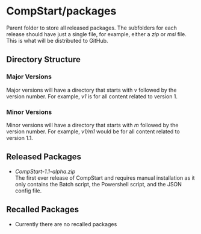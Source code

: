 # CompStart/packages

Parent folder to store all released packages. The subfolders for each release should have just a single file, for example, either a _zip_ or _msi_ file. This is what will be distributed to GitHub.

## Directory Structure

### Major Versions

Major versions will have a directory that starts with _v_ followed by the version number. For example, _v1_ is for all content related to version 1.

### Minor Versions

Minor versions will have a directory that starts with _m_ followed by the version number. For example, _v1/m1_ would be for all content related to version 1.1.


## Released Packages

- _CompStart-1.1-alpha.zip_
<br>The first ever release of CompStart and requires manual installation as it only contains the Batch script, the Powershell script, and the JSON config file.

## Recalled Packages

- Currently there are no recalled packages